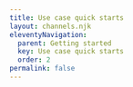 ```yaml
---
title: Use case quick starts
layout: channels.njk
eleventyNavigation:
  parent: Getting started
  key: Use case quick starts
  order: 2
permalink: false
---
```

